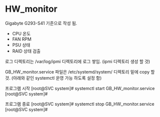 # HW_monitor
Gigabyte G293-S41 기준으로 작성 됨.
- CPU 온도
- FAN RPM
- PSU 상태
- RAID 상태 검출

로그 디렉토리는 /var/log/ipmi 디렉토리에 로그 쌓임. (ipmi 디렉토리 생성 할 것)

GB_HW_monitor.service 파일은 /etc/systemd/system/ 디렉토리 밑에 copy 할것. 
(아래와 같인 systemctl 운영 가능 하도록 설정 함)

프로그램 시작
[root@SVC system]# systemctl start GB_HW_monitor.service
[root@SVC system]# 

프로그램 종료
[root@SVC system]# systemctl stop GB_HW_monitor.service
[root@SVC system]# 

